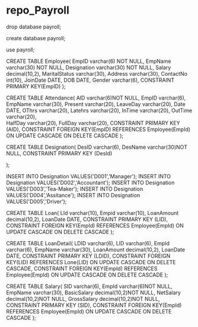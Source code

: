 # repo_Payroll

drop database payroll;

create database payroll;

use payroll;



CREATE TABLE Employee(
	EmpID varchar(6) NOT NULL,
	EmpName varchar(30) NOT NULL,
	Designation varchar(30) NOT NULL, 
	Salary decimal(10,2), 
	MaritalStatus varchar(30),
	Address varchar(30),
	ContactNo int(10),
	JoinDate DATE,
	DOB DATE,
	Gender varchar(6),
	CONSTRAINT PRIMARY KEY(EmpID)
);




CREATE TABLE Attendance(
	AID varchar(6)NOT NULL,
	EmpID varchar(6),
	EmpName varchar(30),
	Present varchar(20),
	LeaveDay varchar(20),
	Date DATE,
	OThrs varchar(20),
	Latehrs varchar(20),
	InTime varchar(20),
	OutTime varchar(20),	
	HalfDay varchar(20),
	FullDay varchar(20),
	CONSTRAINT PRIMARY KEY (AID),
	CONSTRAINT FOREIGN KEY(EmpID) REFERENCES Employee(EmpId)
	ON UPDATE CASCADE ON DELETE CASCADE
);

CREATE TABLE Designation(
	DesID varchar(6), 
	DesName varchar(30)NOT NULL, 
	CONSTRAINT PRIMARY KEY (DesId)
	
);

INSERT INTO Designation VALUES('D001','Manager');
INSERT INTO Designation VALUES('D002','Accountant');
INSERT INTO Designation VALUES('D003','Tea-Maker');
INSERT INTO Designation VALUES('D004','Assitance');
INSERT INTO Designation VALUES('D005','Driver');



CREATE TABLE Loan(
	LId varchar(10),
	Empid varchar(10),
	LoanAmount decimal(10,2),
	LoanDate DATE,
	CONSTRAINT PRIMARY KEY (LID),
	CONSTRAINT FOREIGN KEY(EmpId) REFERENCES Employee(EmpId)
	ON UPDATE CASCADE ON DELETE CASCADE
);

CREATE TABLE LoanDetail(
	LDID varchar(6),
	LID varchar(6),
	EmpId varchar(6),
	EmpName varchar(30),
	LoanAmount decimal(10,2),
	LoanDate DATE,
	CONSTRAINT PRIMARY KEY (LDID),
	CONSTRAINT FOREIGN KEY(LID) REFERENCES Lone(LID)
	ON UPDATE CASCADE ON DELETE CASCADE,
	CONSTRAINT FOREIGN KEY(EmpId) REFERENCES Employee(EmpId)
	ON UPDATE CASCADE ON DELETE CASCADE
);
	

CREATE TABLE Salary(
	SID varchar(6),
	EmpId varchar(6)NOT NULL,
	EmpName varchar(30),
	BasicSalary decimal(10,2)NOT NULL,
	NetSalary decimal(10,2)NOT NULL,
	GrossSalary decimal(10,2)NOT NULL,
	CONSTRAINT PRIMARY KEY (SID),
	CONSTRAINT FOREIGN KEY(EmpId) REFERENCES Employee(EmpId)
	ON UPDATE CASCADE ON DELETE CASCADE
);




	
